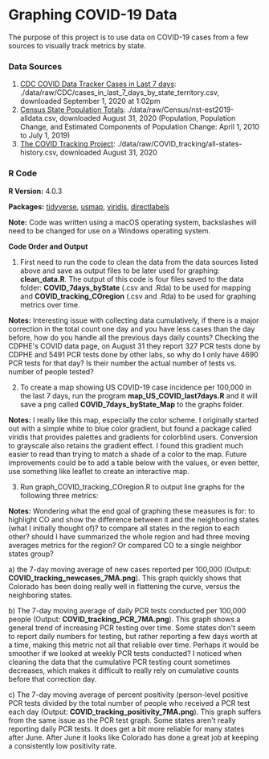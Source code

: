 # Graphing COVID-19 Data

The purpose of this project is to use data on COVID-19 cases from a few sources to visually track metrics by state.

### Data Sources

1. [CDC COVID Data Tracker Cases in Last 7 days](https://covid.cdc.gov/covid-data-tracker/#cases): ./data/raw/CDC/cases_in_last_7_days_by_state_territory.csv, downloaded September 1, 2020 at 1:02pm
2. [Census State Population Totals](https://www.census.gov/data/datasets/time-series/demo/popest/2010s-state-total.html): ./data/raw/Census/nst-est2019-alldata.csv, downloaded August 31, 2020 (Population, Population Change, and Estimated Components of Population Change: April 1, 2010 to July 1, 2019)
3. [The COVID Tracking Project](https://covidtracking.com/data): ./data/raw/COVID_tracking/all-states-history.csv, downloaded August 31, 2020

### R Code

**R Version:** 4.0.3

**Packages:** [tidyverse](https://www.tidyverse.org/), [usmap](https://cran.r-project.org/web/packages/usmap/usmap.pdf), [viridis](https://cran.r-project.org/web/packages/viridis/vignettes/intro-to-viridis.html), [directlabels](http://directlabels.r-forge.r-project.org/docs/index.html)

**Note:** Code was written using a macOS operating system, backslashes will need to be changed for use on a Windows operating system.

**Code Order and Output**

1. First need to run the code to clean the data from the data sources listed above and save as output files to be later used for graphing: **clean_data.R**. The output of this code is four files saved to the data folder:  **COVID_7days_byState** (.csv and .Rda) to be used for mapping and **COVID_tracking_COregion** (.csv and .Rda) to be used for graphing metrics over time.

  **Notes:** Interesting issue with collecting data cumulatively, if there is a major correction in the total count one day and you have less cases than the day before, how do you handle all the previous days daily counts? Checking the CDPHE's COVID data page, on August 31 they report 327 PCR tests done by CDPHE and 5491 PCR tests done by other labs, so why do I only have 4690 PCR tests for that day? Is their number the actual number of tests vs. number of people tested?

2. To create a map showing US COVID-19 case incidence per 100,000 in the last 7 days, run the program **map_US_COVID_last7days.R** and it will save a png called **COVID_7days_byState_Map** to the graphs folder.

  **Notes:** I really like this map, especially the color scheme. I originally started out with a simple white to blue color gradient, but found a package called viridis that provides palettes and gradients for colorblind users. Conversion to grayscale also retains the gradient effect. I found this gradient much easier to read than trying to match a shade of a color to the map. Future improvements could be to add a table below with the values, or even better, use something like leaflet to create an interactive map.

3. Run graph_COVID_tracking_COregion.R to output line graphs for the following three metrics:

  **Notes:** Wondering what the end goal of graphing these measures is for: to highlight CO and show the difference between it and the neighboring states (what I initially thought of)? to compare all states in the region to each other? should I have summarized the whole region and had three moving averages metrics for the region? Or compared CO to a single neighbor states group?

  a) the 7-day moving average of new cases reported per 100,000 (Output: **COVID_tracking_newcases_7MA.png**). This graph quickly shows that Colorado has been doing really well in flattening the curve, versus the neighboring states.

  b) The 7-day moving average of daily PCR tests conducted per 100,000 people (Output: **COVID_tracking_PCR_7MA.png**). This graph shows a general trend of increasing PCR testing over time. Some states don't seem to report daily numbers for testing, but rather reporting a few days worth at a time, making this metric not all that reliable over time. Perhaps it would be smoother if we looked at weekly PCR tests conducted? I noticed when cleaning the data that the cumulative PCR testing count sometimes decreases, which makes it difficult to really rely on cumulative counts before that correction day.

  c) The 7-day moving average of percent positivity (person-level positive PCR tests divided by the total number of people who received a PCR test each day (Output: **COVID_tracking_positivity_7MA.png**). This graph suffers from the same issue as the PCR test graph. Some states aren't really reporting daily PCR tests. It does get a bit more reliable for many states after June. After June it looks like Colorado has done a great job at keeping a consistently low positivity rate.
